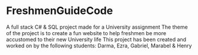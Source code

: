 # FreshmenGuideCode
A full stack C# & SQL project made for a University assignment
The theme of the project is to create a fun website to help freshmen be more accustomed to their new University life
This project has been created and worked on by the following students: Darma, Ezra, Gabriel, Marabel & Henry 
